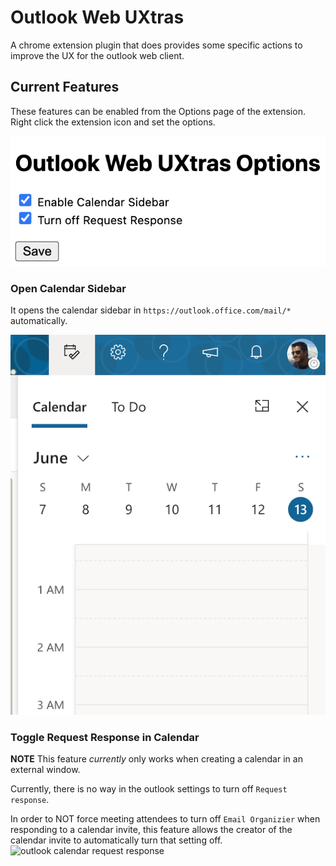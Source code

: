 # Outlook Web UXtras

A chrome extension plugin that does provides some specific actions to improve
the UX for the outlook web client.


## Current Features

These features can be enabled from the Options page of the extension. Right
click the extension icon and set the options.

![options page](./docs/images/options-page.png)

### Open Calendar Sidebar
It opens the calendar sidebar in `https://outlook.office.com/mail/*`
automatically.

![outlook calendar sidebar](./docs/images/calendar-sidebar.png)

### Toggle Request Response in Calendar

**NOTE** This feature *currently* only works when creating a calendar in an external
window.

Currently, there is no way in the outlook settings to turn off `Request
response`.

In order to NOT force meeting attendees to turn off `Email
Organizier` when responding to a calendar invite, this feature allows the
creator of the calendar invite to automatically turn that setting off.
![outlook calendar request
response](./docs/images/calendar-request-response.png)
